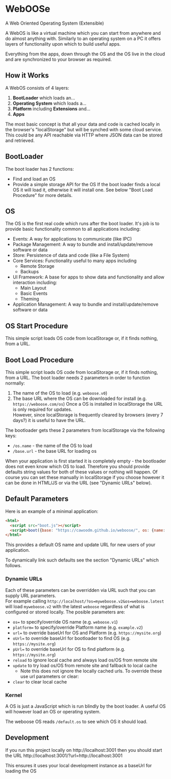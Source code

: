 # WebOOSe
A Web Oriented Operating System (Extensible)

A WebOS is like a virtual machine which you can start from anywhere and do almost anything with. Similarly to an operating system on a PC it offers layers of functionality upon which to build useful apps.

Everything from the apps, down through the OS and the OS live in the cloud and are synchronized to your browser as required.

## How it Works
A WebOS consists of 4 layers:
1. **BootLoader** which loads an...
2. **Operating System** which loads a...
3. **Platform** including **Extensions** and...
4. **Apps**

The most basic concept is that all your data and code is cached locally in the browser's "localStorage" but will be synched with some cloud service. This could be any API reachable via HTTP where JSON data can be stored and retrieved.

## BootLoader
The boot loader has 2 functions:
* Find and load an OS
* Provide a simple storage API for the OS
If the boot loader finds a local OS it will load it, otherwise it will install one. See below "Boot Load Procedure" for more details.

## OS
The OS is the first real code which runs after the boot loader. It's job is to provide basic functionality common to all applications including:
* Events: A way for applications to communicate (like IPC)
* Package Management: A way to bundle and install/update/remove software or data
* Store: Persistence of data and code (like a File System)
* Core Services: Functionality useful to many apps including
  * Remote Storage
  * Backups
* UI Framework: A base for apps to show data and functionality and allow interaction including:
  * Main Layout
  * Basic Events
  * Theming
* Application Management: A way to bundle and install/update/remove software or data

## OS Start Procedure
This simple script loads OS code from localStorage or, if it finds nothing, from a URL.

## Boot Load Procedure
This simple script loads OS code from localStorage or, if it finds nothing, from a URL.
The boot loader needs 2 parameters in order to function normally:
1. The name of the OS to load (e.g. `weboose.v0`)
2. The base URL where the OS can be downloaded for install (e.g. `https://weboose.com/os`)
Once a OS is installed in localStorage the URL is only required for updates.  
However, since localStorage is frequently cleared by browsers (every 7 days?) it is useful to have the URL.

The bootloader gets these 2 parameters from localStorage via the following keys:
* `/os.name` - the name of the OS to load
* `/base.url` - the base URL for loading os

When your application is first started it is completely empty - the bootloader does not even know which OS to load. Therefore you should provide defaults string values for both of these values or nothing will happen. Of course you can set these manually in localStorage if you choose however it can be done in HTML/JS or via the URL (see "Dynamic URLs" below).

## Default Parameters
Here is an example of a minimal application:
```html
<html>
  <script src="boot.js"></script>
  <script>boot({base: "https://cawoodm.github.io/weboose/", os: {name: "weboose.latest"}}); </script>
</html>
```
This provides a default OS name and update URL for new users of your application.

To dynamically link such defaults see the section "Dynamic URLs" which follows.

### Dynamic URLs
Each of these parameters can be overridden via URL such that you can supply URL parameters.  
For example calling `http://localhost/?os=myweboose.v2&os=weboose.latest` will load `myweboose.v2` with the latest `weboose` regardless of what is configured or stored locally.
The posible parameters are:
* `os=` to specify/override OS name (e.g. `weboose.v1`)
* `platform=` to specify/override Platform name (e.g. `example.v2`)
* `url=` to override baseUrl for OS and Platform (e.g. `https://mysite.org`)
* `oUrl=` to override baseUrl for bootloader to find OS (e.g. `https://mysite.org`)
* `pUrl=` to override baseUrl for OS to find platform (e.g. `https://mysite.org`)
* `reload` to ignore local cache and always load os/OS from remote site
* `update` to try load os/OS from remote site and fallback to local cache
  * Note this does not ignore the locally cached urls. To override these use url parameters or clear:
* `clear` to clear local cache 

### Kernel
A OS is just a JavaScript which is run blindly by the boot loader. A useful OS will however load an OS or operating system.

The weboose OS reads `/default.os` to see which OS it should load.

## Development
If you run this project locally on http://localhost:3001 then you should start the URL http://localhost:3001/?url=http://localhost:3001

This ensures it uses your local development instance as a baseUrl for loading the OS
